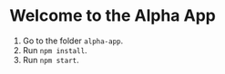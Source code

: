 # Welcome to the Alpha App
1. Go to the folder `alpha-app`.
2. Run `npm install`.
3. Run `npm start`.